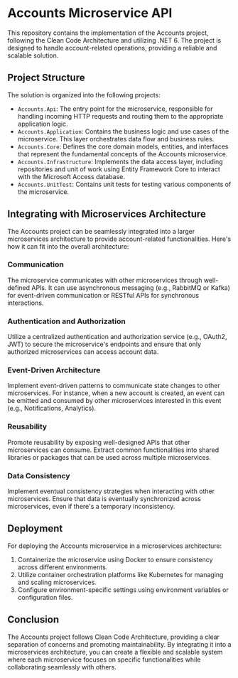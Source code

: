# Accounts Microservice API

This repository contains the implementation of the Accounts project, 
following the Clean Code Architecture and utilizing .NET 6. 
The project is designed to handle account-related operations, providing a reliable and scalable solution.

## Project Structure

The solution is organized into the following projects:

- `Accounts.Api`: The entry point for the microservice, responsible for handling incoming HTTP requests and routing them to the appropriate application logic.
- `Accounts.Application`: Contains the business logic and use cases of the microservice. This layer orchestrates data flow and business rules.
- `Accounts.Core`: Defines the core domain models, entities, and interfaces that represent the fundamental concepts of the Accounts microservice.
- `Accounts.Infrastructure`: Implements the data access layer, including repositories and unit of work using Entity Framework Core to interact with the Microsoft Access database.
- `Accounts.UnitTest`: Contains unit tests for testing various components of the microservice.

## Integrating with Microservices Architecture

The Accounts project can be seamlessly integrated into a larger microservices architecture to provide account-related functionalities. Here's how it can fit into the overall architecture:

### Communication

The microservice communicates with other microservices through well-defined APIs. It can use asynchronous messaging (e.g., RabbitMQ or Kafka) for event-driven communication or RESTful APIs for synchronous interactions.

### Authentication and Authorization

Utilize a centralized authentication and authorization service (e.g., OAuth2, JWT) to secure the microservice's endpoints and ensure that only authorized microservices can access account data.

### Event-Driven Architecture

Implement event-driven patterns to communicate state changes to other microservices. For instance, when a new account is created, an event can be emitted and consumed by other microservices interested in this event (e.g., Notifications, Analytics).

### Reusability

Promote reusability by exposing well-designed APIs that other microservices can consume. Extract common functionalities into shared libraries or packages that can be used across multiple microservices.

### Data Consistency

Implement eventual consistency strategies when interacting with other microservices. Ensure that data is eventually synchronized across microservices, even if there's a temporary inconsistency.

## Deployment

For deploying the Accounts microservice in a microservices architecture:

1. Containerize the microservice using Docker to ensure consistency across different environments.
2. Utilize container orchestration platforms like Kubernetes for managing and scaling microservices.
3. Configure environment-specific settings using environment variables or configuration files.

## Conclusion

The Accounts project follows Clean Code Architecture, providing a clear separation of concerns and promoting maintainability. By integrating it into a microservices architecture, you can create a flexible and scalable system where each microservice focuses on specific functionalities while collaborating seamlessly with others.
